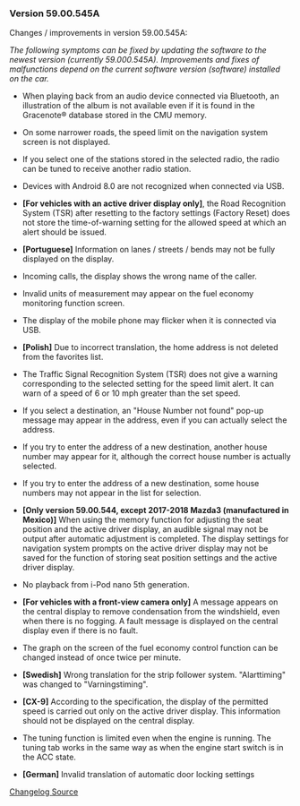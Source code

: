 ### Version 59.00.545A

Changes / improvements in version 59.00.545A:

*The following symptoms can be fixed by updating the software to the newest version (currently 59.000.545A). Improvements and fixes of malfunctions depend on the current software version (software) installed on the car.*

- When playing back from an audio device connected via Bluetooth, an illustration of the album is not available even if it is found in the Gracenote® database stored in the CMU memory.

- On some narrower roads, the speed limit on the navigation system screen is not displayed.

- If you select one of the stations stored in the selected radio, the radio can be tuned to receive another radio station.

- Devices with Android 8.0 are not recognized when connected via USB.

- **[For vehicles with an active driver display only]**, the Road Recognition System (TSR) after resetting to the factory settings (Factory Reset) does not store the time-of-warning setting for the allowed speed at which an alert should be issued.

- **[Portuguese]** Information on lanes / streets / bends may not be fully displayed on the display.

- Incoming calls, the display shows the wrong name of the caller.

- Invalid units of measurement may appear on the fuel economy monitoring function screen.

- The display of the mobile phone may flicker when it is connected via USB.

- **[Polish]** Due to incorrect translation, the home address is not deleted from the favorites list.

- The Traffic Signal Recognition System (TSR) does not give a warning corresponding to the selected setting for the speed limit alert. It can warn of a speed of 6 or 10 mph greater than the set speed.

- If you select a destination, an "House Number not found" pop-up message may appear in the address, even if you can actually select the address.

- If you try to enter the address of a new destination, another house number may appear for it, although the correct house number is actually selected.

- If you try to enter the address of a new destination, some house numbers may not appear in the list for selection.

- **[Only version 59.00.544, except 2017-2018 Mazda3 (manufactured in Mexico)]** When using the memory function for adjusting the seat position and the active driver display, an audible signal may not be output after automatic adjustment is completed. The display settings for navigation system prompts on the active driver display may not be saved for the function of storing seat position settings and the active driver display.

- No playback from i-Pod nano 5th generation.

- **[For vehicles with a front-view camera only]** A message appears on the central display to remove condensation from the windshield, even when there is no fogging. A fault message is displayed on the central display even if there is no fault.

- The graph on the screen of the fuel economy control function can be changed instead of once twice per minute.

- **[Swedish]** Wrong translation for the strip follower system. "Alarttiming" was changed to "Varningstiming".

- **[CX-9]** According to the specification, the display of the permitted speed is carried out only on the active driver display. This information should not be displayed on the central display.

- The tuning function is limited even when the engine is running. The tuning tab works in the same way as when the engine start switch is in the ACC state.

- **[German]** Invalid translation of automatic door locking settings

[Changelog Source](https://www.drive2.com/l/505812458368139493/)
